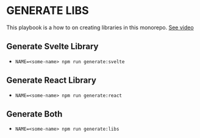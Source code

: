 # GENERATE LIBS

This playbook is a how to on creating libraries in this monorepo. [See video](https://arweave.net/CN8wtw2rY0SDTCHZA6aZghu7JNC0CzdoBUvKnY4GjFU)

## Generate Svelte Library

- `NAME=<some-name> npm run generate:svelte`

## Generate React Library

- `NAME=<some-name> npm run generate:react`

## Generate Both

- `NAME=<some-name> npm run generate:libs`
